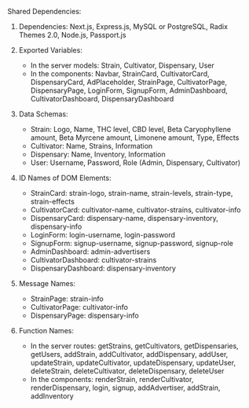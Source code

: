 Shared Dependencies:

1. Dependencies: Next.js, Express.js, MySQL or PostgreSQL, Radix Themes 2.0, Node.js, Passport.js

2. Exported Variables: 
   - In the server models: Strain, Cultivator, Dispensary, User
   - In the components: Navbar, StrainCard, CultivatorCard, DispensaryCard, AdPlaceholder, StrainPage, CultivatorPage, DispensaryPage, LoginForm, SignupForm, AdminDashboard, CultivatorDashboard, DispensaryDashboard

3. Data Schemas: 
   - Strain: Logo, Name, THC level, CBD level, Beta Caryophyllene amount, Beta Myrcene amount, Limonene amount, Type, Effects
   - Cultivator: Name, Strains, Information
   - Dispensary: Name, Inventory, Information
   - User: Username, Password, Role (Admin, Dispensary, Cultivator)

4. ID Names of DOM Elements: 
   - StrainCard: strain-logo, strain-name, strain-levels, strain-type, strain-effects
   - CultivatorCard: cultivator-name, cultivator-strains, cultivator-info
   - DispensaryCard: dispensary-name, dispensary-inventory, dispensary-info
   - LoginForm: login-username, login-password
   - SignupForm: signup-username, signup-password, signup-role
   - AdminDashboard: admin-advertisers
   - CultivatorDashboard: cultivator-strains
   - DispensaryDashboard: dispensary-inventory

5. Message Names: 
   - StrainPage: strain-info
   - CultivatorPage: cultivator-info
   - DispensaryPage: dispensary-info

6. Function Names: 
   - In the server routes: getStrains, getCultivators, getDispensaries, getUsers, addStrain, addCultivator, addDispensary, addUser, updateStrain, updateCultivator, updateDispensary, updateUser, deleteStrain, deleteCultivator, deleteDispensary, deleteUser
   - In the components: renderStrain, renderCultivator, renderDispensary, login, signup, addAdvertiser, addStrain, addInventory
